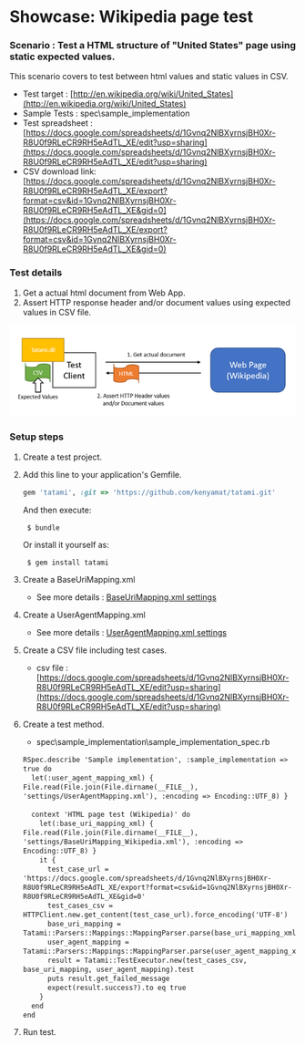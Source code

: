 # Showcase: Wikipedia page test

### Scenario : Test a HTML structure of "United States" page using static expected values.
This scenario covers to test between html values and static values in CSV. 

* Test target : [http://en.wikipedia.org/wiki/United_States](http://en.wikipedia.org/wiki/United_States)
* Sample Tests : spec\sample_implementation 
* Test spreadsheet : [https://docs.google.com/spreadsheets/d/1Gvnq2NlBXyrnsjBH0Xr-R8U0f9RLeCR9RH5eAdTL_XE/edit?usp=sharing](https://docs.google.com/spreadsheets/d/1Gvnq2NlBXyrnsjBH0Xr-R8U0f9RLeCR9RH5eAdTL_XE/edit?usp=sharing)
* CSV download link: [https://docs.google.com/spreadsheets/d/1Gvnq2NlBXyrnsjBH0Xr-R8U0f9RLeCR9RH5eAdTL_XE/export?format=csv&id=1Gvnq2NlBXyrnsjBH0Xr-R8U0f9RLeCR9RH5eAdTL_XE&gid=0](https://docs.google.com/spreadsheets/d/1Gvnq2NlBXyrnsjBH0Xr-R8U0f9RLeCR9RH5eAdTL_XE/export?format=csv&id=1Gvnq2NlBXyrnsjBH0Xr-R8U0f9RLeCR9RH5eAdTL_XE&gid=0)

### Test details
1. Get a actual html document from Web App.
1. Assert HTTP response header and/or document values using expected values in CSV file.

![sample1](imgs/sample1.png)

### Setup steps
1. Create a test project.
1. Add this line to your application's Gemfile.

	```ruby
	gem 'tatami', :git => 'https://github.com/kenyamat/tatami.git' 
	```

	And then execute:

	    $ bundle

	Or install it yourself as:

	    $ gem install tatami

1. Create a BaseUriMapping.xml
	* See more details : [BaseUriMapping.xml settings](BaseUriMapping.md)	
1. Create a UserAgentMapping.xml 
	* See more details : [UserAgentMapping.xml settings](UserAgentMapping.md)	
1. Create a CSV file including test cases.
	* csv file : [https://docs.google.com/spreadsheets/d/1Gvnq2NlBXyrnsjBH0Xr-R8U0f9RLeCR9RH5eAdTL_XE/edit?usp=sharing](https://docs.google.com/spreadsheets/d/1Gvnq2NlBXyrnsjBH0Xr-R8U0f9RLeCR9RH5eAdTL_XE/edit?usp=sharing)
1. Create a test method.
	* spec\sample_implementation\sample_implementation_spec.rb

	```
	RSpec.describe 'Sample implementation', :sample_implementation => true do
	  let(:user_agent_mapping_xml) { File.read(File.join(File.dirname(__FILE__), 'settings/UserAgentMapping.xml'), :encoding => Encoding::UTF_8) }
	
	  context 'HTML page test (Wikipedia)' do
	    let(:base_uri_mapping_xml) { File.read(File.join(File.dirname(__FILE__), 'settings/BaseUriMapping_Wikipedia.xml'), :encoding => Encoding::UTF_8) }
	    it {
	      test_case_url = 'https://docs.google.com/spreadsheets/d/1Gvnq2NlBXyrnsjBH0Xr-R8U0f9RLeCR9RH5eAdTL_XE/export?format=csv&id=1Gvnq2NlBXyrnsjBH0Xr-R8U0f9RLeCR9RH5eAdTL_XE&gid=0'
	      test_cases_csv = HTTPClient.new.get_content(test_case_url).force_encoding('UTF-8')
	      base_uri_mapping = Tatami::Parsers::Mappings::MappingParser.parse(base_uri_mapping_xml)
	      user_agent_mapping = Tatami::Parsers::Mappings::MappingParser.parse(user_agent_mapping_xml)
	      result = Tatami::TestExecutor.new(test_cases_csv, base_uri_mapping, user_agent_mapping).test
	      puts result.get_failed_message
	      expect(result.success?).to eq true
	    }
	  end
	end
	```

1. Run test.
